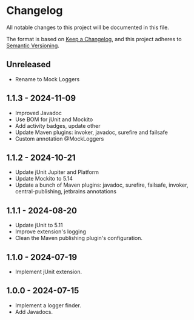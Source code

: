 # Changelog

All notable changes to this project will be documented in this file.

The format is based on [Keep a Changelog](https://keepachangelog.com/en/1.1.0/),
and this project adheres to [Semantic Versioning](https://semver.org/spec/v2.0.0.html).

## Unreleased

-   Rename to Mock Loggers

## 1.1.3 - 2024-11-09

-   Improved Javadoc
-   Use BOM for jUnit and Mockito
-   Add activity badges, update other
-   Update Maven plugins: invoker, javadoc, surefire and failsafe
-   Custom annotation @MockLoggers

## 1.1.2 - 2024-10-21

-   Update jUnit Jupiter and Platform
-   Update Mockito to 5.14
-   Update a bunch of Maven plugins: javadoc, surefire, failsafe, invoker, central-publishing, jetbrains annotations

## 1.1.1 - 2024-08-20

-   Update jUnit to 5.11
-   Improve extension's logging
-   Clean the Maven publishing plugin's configuration.

## 1.1.0 - 2024-07-19

-   Implement jUnit extension.

## 1.0.0 - 2024-07-15

-   Implement a logger finder.
-   Add Javadocs.
